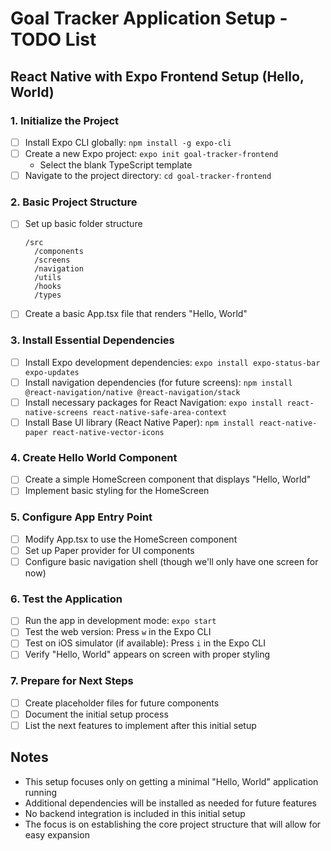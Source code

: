 # Goal Tracker Application Setup - TODO List

## React Native with Expo Frontend Setup (Hello, World)

### 1. Initialize the Project
- [ ] Install Expo CLI globally: `npm install -g expo-cli`
- [ ] Create a new Expo project: `expo init goal-tracker-frontend`
  - Select the blank TypeScript template
- [ ] Navigate to the project directory: `cd goal-tracker-frontend`

### 2. Basic Project Structure
- [ ] Set up basic folder structure
  ```
  /src
    /components
    /screens
    /navigation
    /utils
    /hooks
    /types
  ```
- [ ] Create a basic App.tsx file that renders "Hello, World"

### 3. Install Essential Dependencies 
- [ ] Install Expo development dependencies: `expo install expo-status-bar expo-updates`
- [ ] Install navigation dependencies (for future screens): `npm install @react-navigation/native @react-navigation/stack`
- [ ] Install necessary packages for React Navigation: `expo install react-native-screens react-native-safe-area-context`
- [ ] Install Base UI library (React Native Paper): `npm install react-native-paper react-native-vector-icons`

### 4. Create Hello World Component 
- [ ] Create a simple HomeScreen component that displays "Hello, World"
- [ ] Implement basic styling for the HomeScreen

### 5. Configure App Entry Point
- [ ] Modify App.tsx to use the HomeScreen component
- [ ] Set up Paper provider for UI components
- [ ] Configure basic navigation shell (though we'll only have one screen for now)

### 6. Test the Application
- [ ] Run the app in development mode: `expo start`
- [ ] Test the web version: Press `w` in the Expo CLI
- [ ] Test on iOS simulator (if available): Press `i` in the Expo CLI
- [ ] Verify "Hello, World" appears on screen with proper styling

### 7. Prepare for Next Steps
- [ ] Create placeholder files for future components
- [ ] Document the initial setup process
- [ ] List the next features to implement after this initial setup

## Notes
- This setup focuses only on getting a minimal "Hello, World" application running
- Additional dependencies will be installed as needed for future features
- No backend integration is included in this initial setup
- The focus is on establishing the core project structure that will allow for easy expansion
